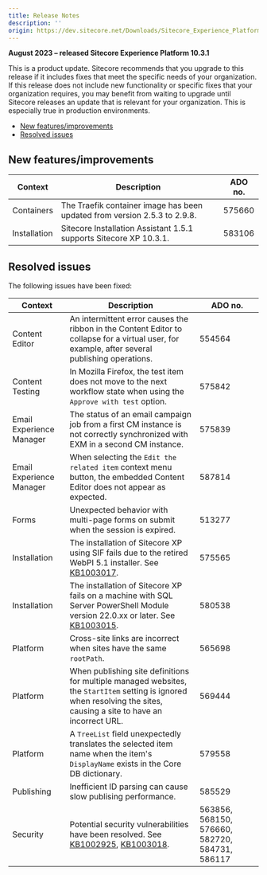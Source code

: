 ```yaml
---
title: Release Notes
description: ''
origin: https://dev.sitecore.net/Downloads/Sitecore_Experience_Platform/103/Sitecore_Experience_Platform_103_Update1/Release_Notes
---
```


**August 2023 – released Sitecore Experience Platform 10.3.1**

This is a product update. Sitecore recommends that you upgrade to this release if it includes fixes that meet the specific needs of your organization. If this release does not include new functionality or specific fixes that your organization requires, you may benefit from waiting to upgrade until Sitecore releases an update that is relevant for your organization. This is especially true in production environments.

-   [New features/improvements](#New)
-   [Resolved issues](#Resolved)

## New features/improvements

 | Context | Description | ADO no. |
 | --- | --- | --- |
 | Containers | The Traefik container image has been updated from version 2.5.3 to 2.9.8. | 575660 |
 | Installation | Sitecore Installation Assistant 1.5.1 supports Sitecore XP 10.3.1. | 583106 |

## Resolved issues

The following issues have been fixed:

 | Context | Description | ADO no. |
 | --- | --- | --- |
 | Content Editor | An intermittent error causes the ribbon in the Content Editor to collapse for a virtual user, for example, after several publishing operations. | 554564 |
 | Content Testing | In Mozilla Firefox, the test item does not move to the next workflow state when using the `Approve with test` option. | 575842 |
 | Email Experience Manager | The status of an email campaign job from a first CM instance is not correctly synchronized with EXM in a second CM instance. | 575839 |
 | Email Experience Manager | When selecting the `Edit the related item` context menu button, the embedded Content Editor does not appear as expected. | 587814 |
 | Forms | Unexpected behavior with multi-page forms on submit when the session is expired. | 513277 |
 | Installation | The installation of Sitecore XP using SIF fails due to the retired WebPI 5.1 installer. See [KB1003017](https://support.sitecore.com/kb?id=kb_article_view&sysparm_article=KB1003017). | 575565 |
 | Installation | The installation of Sitecore XP fails on a machine with SQL Server PowerShell Module version 22.0.xx or later. See [KB1003015](https://support.sitecore.com/kb?id=kb_article_view&sysparm_article=KB1003015). | 580538 |
 | Platform | Cross-site links are incorrect when sites have the same `rootPath`. | 565698 |
 | Platform | When publishing site definitions for multiple managed websites, the `StartItem` setting is ignored when resolving the sites, causing a site to have an incorrect URL. | 569444 |
 | Platform | A `TreeList` field unexpectedly translates the selected item name when the item's `DisplayName` exists in the Core DB dictionary. | 579558 |
 | Publishing | Inefficient ID parsing can cause slow publising performance. | 585529 |
 | Security | Potential security vulnerabilities have been resolved. See [KB1002925](https://support.sitecore.com/kb?id=kb_article_view&sysparm_article=KB1002925), [KB1003018](https://support.sitecore.com/kb?id=kb_article_view&sysparm_article=KB1003018). | 563856, 568150, 576660, 582720, 584731, 586117 |